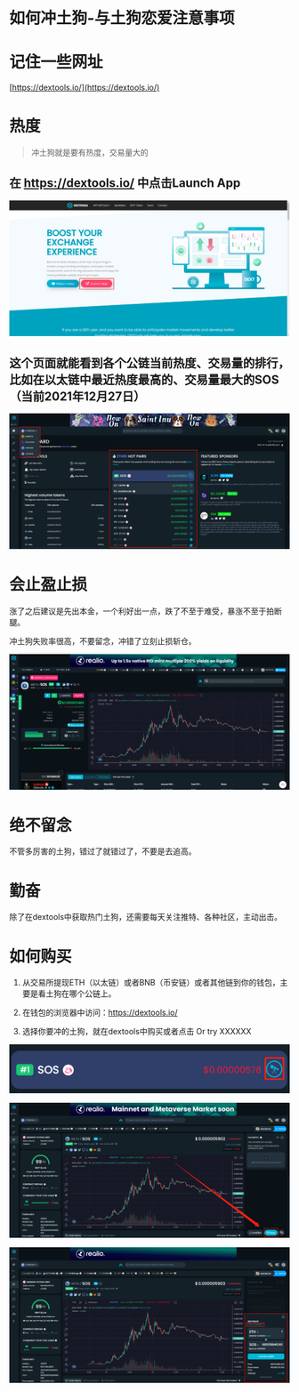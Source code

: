 # 如何冲土狗-与土狗恋爱注意事项

# 记住一些网址

[https://dextools.io/](https://dextools.io/)

# 热度

> 冲土狗就是要有热度，交易量大的

## 在 https://dextools.io/ 中点击Launch App

![alt 冲土狗](images/01.png "冲土狗")

## 这个页面就能看到各个公链当前热度、交易量的排行，比如在以太链中最近热度最高的、交易量最大的SOS（当前2021年12月27日）

![alt 冲土狗](images/02.png "冲土狗")

# 会止盈止损

涨了之后建议是先出本金，一个利好出一点，跌了不至于难受，暴涨不至于拍断腿。

冲土狗失败率很高，不要留念，冲错了立刻止损斩仓。

![alt 冲土狗](images/03.png "冲土狗")

# 绝不留念

不管多厉害的土狗，错过了就错过了，不要是去追高。

# 勤奋

除了在dextools中获取热门土狗，还需要每天关注推特、各种社区，主动出击。

# 如何购买

1. 从交易所提现ETH（以太链）或者BNB（币安链）或者其他链到你的钱包，主要是看土狗在哪个公链上。

2. 在钱包的浏览器中访问：https://dextools.io/

3. 选择你要冲的土狗，就在dextools中购买或者点击 Or try XXXXXX

![alt 冲土狗](images/04.png "冲土狗")

![alt 冲土狗](images/05.png "冲土狗")

![alt 冲土狗](images/06.png "冲土狗")
